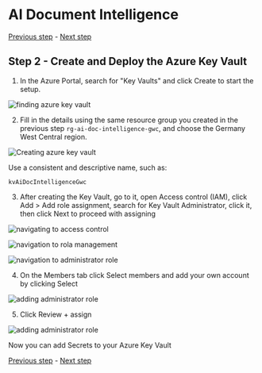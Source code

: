 # AI Document Intelligence

[Previous step](../step-01/README.md) - [Next step](../step-03/README.md)

## Step 2 - Create and Deploy the Azure Key Vault

1. In the Azure Portal, search for "Key Vaults" and click Create to start the setup.

![finding azure key vault](sshot-2-1.png)

2. Fill in the details using the same resource group you created in the previous step `rg-ai-doc-intelligence-gwc`, and choose the Germany West Central region.

![Creating azure key vault](sshot-2-2.png)

Use a consistent and descriptive name, such as:

```
kvAiDocIntelligenceGwc
```

3. After creating the Key Vault, go to it, open Access control (IAM), click Add > Add role assignment, search for Key Vault Administrator, click it, then click Next to proceed with assigning

![navigating to access control](sshot-2-3.png)

![navigation to rola management](sshot-2-4.png)

![navigation to administrator role](sshot-2-5.png)

4. On the Members tab click Select members and add your own account by clicking Select

![adding administrator role](sshot-2-6.png)

5. Click Review + assign

![adding administrator role](sshot-2-7.png)

Now you can add Secrets to your Azure Key Vault

[Previous step](../step-01/README.md) - [Next step](../step-03/README.md)